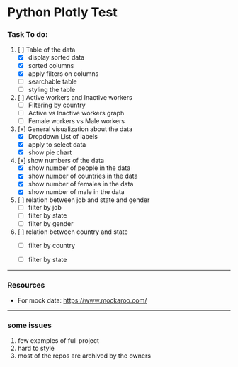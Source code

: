 # Python Plotly Test

### Task To do:
1. [ ] Table of the data
    - [x] display sorted data
    - [x] sorted columns
    - [x] apply filters on columns
    - [ ] searchable table
    - [ ] styling the table

2. [ ] Active workers and Inactive workers
    - [ ] Filtering by country
    - [ ] Active vs Inactive workers graph
    - [ ] Female workers vs Male workers
    
3. [x] General visualization about the data
    - [x] Dropdown List of labels
    - [x] apply to select data
    - [x] show pie chart
    
4. [x] show numbers of the data
    - [x] show number of people in the data
    - [x] show number of countries in the data
    - [x] show number of females in the data
    - [x] show number of male in the data

5. [ ] relation between job and state and gender
    - [ ] filter by job
    - [ ] filter by state
    - [ ] filter by gender
    
6. [ ] relation between country and state
    - [ ] filter by country
    - [ ] filter by state


---
### Resources
- For mock data: https://www.mockaroo.com/

---
### some issues
1. few examples of full project
2. hard to style
3. most of the repos are archived by the owners
